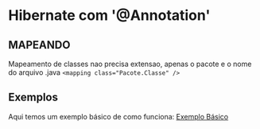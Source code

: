 # Hibernate com '@Annotation'
## MAPEANDO
Mapeamento de classes nao precisa extensao, apenas o pacote e o nome do arquivo .java
`<mapping class="Pacote.Classe" />`
## Exemplos
Aqui temos um exemplo básico de como funciona: [Exemplo Básico](Basico.java)